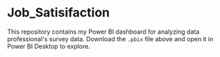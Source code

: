 # Job_Satisifaction
This repository contains my Power BI dashboard for analyzing data professional's survey data.
Download the `.pbix` file above and open it in Power BI Desktop to explore.
